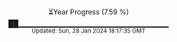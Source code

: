 <p align="center">
⏳Year Progress (7.59 %) <br>
██▁▁▁▁▁▁▁▁▁▁▁▁▁▁▁▁▁▁▁▁▁▁▁▁▁▁▁▁ <br>
<sub>Updated: Sun, 28 Jan 2024 18:17:35 GMT</sub>
</p>


